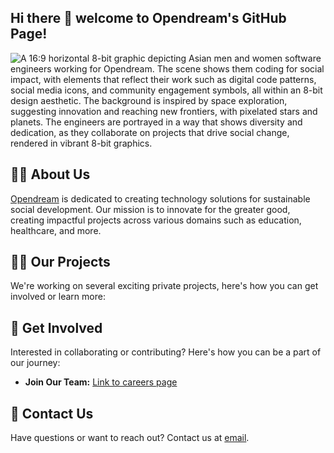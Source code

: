 ## Hi there 👋 welcome to Opendream's GitHub Page!

![A 16:9 horizontal 8-bit graphic depicting Asian men and women software engineers working for Opendream. The scene shows them coding for social impact, with elements that reflect their work such as digital code patterns, social media icons, and community engagement symbols, all within an 8-bit design aesthetic. The background is inspired by space exploration, suggesting innovation and reaching new frontiers, with pixelated stars and planets. The engineers are portrayed in a way that shows diversity and dedication, as they collaborate on projects that drive social change, rendered in vibrant 8-bit graphics.](/images/od-public.png.png)

## 🙋‍♀️ About Us
[Opendream](https://www.opendream.co.th/) is dedicated to creating technology solutions for sustainable social development. Our mission is to innovate for the greater good, creating impactful projects across various domains such as education, healthcare, and more.

## 👩‍💻 Our Projects
We're working on several exciting private projects, here's how you can get involved or learn more:

## 🧙 Get Involved
Interested in collaborating or contributing? Here's how you can be a part of our journey:

- **Join Our Team:** [Link to careers page](https://www.opendream.co.th/en/join-us_en)

## 🌈 Contact Us
Have questions or want to reach out? Contact us at [email](mailto:info@opendream.co.th).
